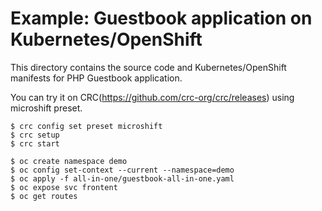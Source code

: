# Example: Guestbook application on Kubernetes/OpenShift

This directory contains the source code and Kubernetes/OpenShift manifests for PHP
Guestbook application.

You can try it on CRC(https://github.com/crc-org/crc/releases) using microshift preset.
```
$ crc config set preset microshift
$ crc setup
$ crc start

$ oc create namespace demo
$ oc config set-context --current --namespace=demo
$ oc apply -f all-in-one/guestbook-all-in-one.yaml
$ oc expose svc frontent
$ oc get routes
```

